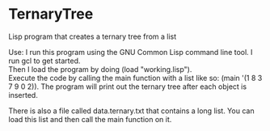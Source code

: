 TernaryTree
===========

Lisp program that creates a ternary tree from a list

Use:
I run this program using the GNU Common Lisp command line tool.  I run gcl to get started.  
Then I load the program by doing (load "working.lisp").  
Execute the code by calling the main function with a list like so: (main '(1 8 3 7 9 0 2)).
The program will print out the ternary tree after each object is inserted.  

There is also a file called data.ternary.txt that contains a long list.  You can load this list and then 
call the main function on it.
